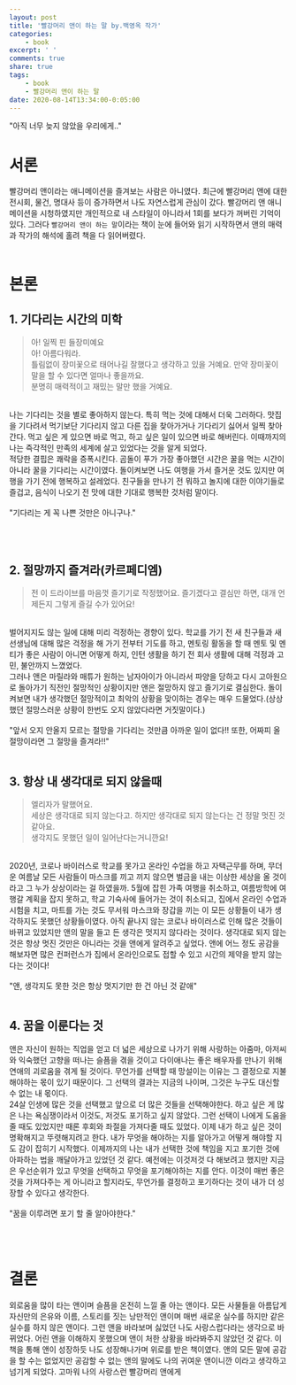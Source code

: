 ```yaml
---
layout: post
title: '빨강머리 앤이 하는 말 by.백영옥 작가'
categories:
    - book
excerpt: ' '
comments: true
share: true
tags:
    - book
    - 빨강머리 앤이 하는 말
date: 2020-08-14T13:34:00-0:05:00
---
```


"아직 너무 늦지 않았을 우리에게.."

# 서론
빨강머리 앤이라는 애니메이션을 즐겨보는 사람은 아니였다. 최근에 빨강머리 앤에 대한 전시회, 물건, 명대사 등이 증가하면서 나도 자연스럽게 관심이 갔다. 빨강머리 앤 애니메이션을 시청하였지만 개인적으로 내 스타일이 아니라서 1회를 보다가 꺼버린 기억이 있다. 그러다 `빨강머리 앤이 하는 말`이라는 책이 눈에 들어와 읽기 시작하면서 앤의 매력과 작가의 해석에 홀려 책을 다 읽어버렸다. <br/><br/>

# 본론
## 1. 기다리는 시간의 미학
> 아! 일찍 핀 들장미예요<br/>아! 아름다워라.<br/> 틀림없이 장미꽃으로 태어나길 잘했다고 생각하고 있을 거예요. 만약 장미꽃이 말을 할 수 있다면 얼마나 좋을까요.<br/> 분명히 매력적이고 재밌는 말만 했을 거예요.

<br/>
나는 기다리는 것을 별로 좋아하지 않는다. 특히 먹는 것에 대해서 더욱 그러하다. 맛집을 기다려서 먹기보단 기다리지 않고 다른 집을 찾아가거나 기다리기 싫어서 일찍 찾아간다. 먹고 싶은 게 있으면 바로 먹고, 하고 싶은 일이 있으면 바로 해버린다. 이때까지의 나는 즉각적인 만족의 세계에 살고 있었다는 것을 알게 되었다.<br/> 
적당한 결핍은 쾌락을 증폭시킨다. 곰돌이 푸가 가장 좋아했던 시간은 꿀을 먹는 시간이 아니라 꿀을 기다리는 시간이였다. 돌이켜보면 나도 여행을 가서 즐거운 것도 있지만 여행을 가기 전에 행복하고 설레었다. 친구들을 만나기 전 뭐하고 놀지에 대한 이야기들로 즐겁고, 음식이 나오기 전 맛에 대한 기대로 행복한 것처럼 말이다. 
<br/>
<br/>
"기다리는 게 꼭 나쁜 것만은 아니구나."

<br/> <br/> 

## 2. 절망까지 즐겨라(카르페디엠)
> 전 이 드라이브를 마음껏 즐기기로 작정했어요. 즐기겠다고 결심만 하면, 대개 언제든지 그렇게 즐길 수가 있어요!

<br/>
벌어지지도 않는 일에 대해 미리 걱정하는 경향이 있다. 학교를 가기 전 새 친구들과 새 선생님에 대해 많은 걱정을 해 가기 전부터 기도를 하고, 멘토링 활동을 할 때 멘토 및 멘티가 좋은 사람이 아니면 어떻게 하지, 인턴 생활을 하기 전 회사 생활에 대해 걱정과 고민, 불안까지 느꼈었다. <br/>
그러나 앤은 마릴라와 매튜가 원하는 남자아이가 아니라서 파양을 당하고 다시 고아원으로 돌아가기 직전인 절망적인 상황이지만 앤은 절망하지 않고 즐기기로 결심한다. 돌이켜보면 내가 생각했던 절망적이고 최악의 상황을 맞이하는 경우는 매우 드물었다.(상상했던 절망스러운 상황이 한번도 오지 않았다라면 거짓말이다.) 
<br/>
<br/>
"앞서 오지 안올지 모르는 절망을 기다리는 것만큼 아까운 일이 없다!! 또한, 어짜피 올 절망이라면 그 절망을 즐겨라!!"<br/> <br/> 

## 3. 항상 내 생각대로 되지 않을때
> 엘리자가 말했어요.<br/> 세상은 생각대로 되지 않는다고. 하지만 생각대로 되지 않는다는 건 정말 멋진 것 같아요.<br/>생각지도 못했던 일이 일어난다는거니깐요!

<br/>
2020년, 코로나 바이러스로 학교를 못가고 온라인 수업을 하고 자택근무를 하며, 무더운 여름날 모든 사람들이 마스크를 끼고 끼지 않으면 벌금을 내는 이상한 세상을 올 것이라고 그 누가 상상이라는 걸 하였을까. 5월에 잡힌 가족 여행을 취소하고, 여름방학에 여행갈 계획을 잡지 못하고, 학교 기숙사에 들어가는 것이 취소되고, 집에서 온라인 수업과 시험을 치고, 마트를 가는 것도 무서워 마스크와 장갑을 끼는 이 모든 상황들이 내가 생각하지도 못했던 상황들이였다. 아직 끝나지 않는 코로나 바이러스로 인해 많은 것들이 바뀌고 있었지만 앤의 말을 들고 든 생각은 멋지지 않다라는 것이다. 생각대로 되지 않는 것은 항상 멋진 것만은 아니라는 것을 앤에게 알려주고 싶었다. 앤에 어느 정도 공감을 해보자면 많은 컨퍼런스가 집에서 온라인으로도 접할 수 있고 시간의 제약을 받지 않는다는 것이다! 
<br/>
<br/>
"앤, 생각지도 못한 것은 항상 멋지기만 한 건 아닌 것 같애"
<br/>
<br/>

## 4. 꿈을 이룬다는 것
앤은 자신이 원하는 직업을 얻고 더 넓은 세상으로 나가기 위해 사랑하는 아줌마, 아저씨와 익숙했던 고향을 떠나는 슬픔을 겪을 것이고 다이애나는 좋은 배우자를 만나기 위해 연애의 괴로움을 겪게 될 것이다. 무언가를 선택할 때 망설이는 이유는 그 결정으로 지불해야하는 몫이 있기 때문이다. 그 선택의 결과는 지금의 나이며, 그것은 누구도 대신할 수 없는 내 몫이다. <br/>
24살 인생에 많은 것을 선택했고 앞으로 더 많은 것들을 선택해야한다. 하고 싶은 게 많은 나는 욕심쟁이라서 이것도, 저것도 포기하고 싶지 않았다. 그런 선택이 나에게 도움을 줄 때도 있었지만 때론 후회와 좌절을 가져다줄 때도 있었다. 이제 내가 하고 싶은 것이 명확해지고 뚜렷해지려고 한다. 내가 무엇을 해야하는 지를 알아가고 어떻게 해야할 지도 감이 잡히기 시작했다. 이제까지의 나는 내가 선택한 것에 책임을 지고 포기한 것에 아파하는 법을 깨달아가고 있었던 것 같다. 예전에는 이것저것 다 해보려고 했지만 지금은 우선순위가 있고 무엇을 선택하고 무엇을 포기해야하는 지를 안다. 이것이 매번 좋은 것을 가져다주는 게 아니라고 할지라도, 무언가를 결정하고 포기하다는 것이 내가 더 성장할 수 있다고 생각한다.<br/><br/>
"꿈을 이루려면 포기 할 줄 알아야한다." 

<br/><br/>

# 결론
외로움을 많이 타는 앤이며 슬픔을 온전히 느낄 줄 아는 앤이다. 모든 사물들을 아름답게 자신만의 은유와 이름, 스토리를 짓는 낭만적인 앤이며 매번 새로운 실수를 하지만 같은 실수를 하지 않은 앤이다. 그런 앤을 바라보며 싫었던 나도 사랑스럽다라는 생각으로 바뀌었다. 어린 앤을 이해하지 못했으며 앤이 처한 상황을 바라봐주지 않았던 것 같다. 이 책을 통해 앤이 성장하듯 나도 성장해나가며 위로를 받은 책이였다. 앤의 모든 말에 공감을 할 수는 없었지만 공감할 수 없는 앤의 말에도 나의 귀여운 앤이니깐 이라고 생각하고 넘기게 되었다. 고마워 나의 사랑스런 빨강머리 앤에게